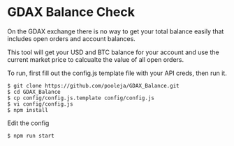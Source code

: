 # GDAX Balance Check

On the GDAX exchange there is no way to get your total balance easily that includes open orders and account balances.

This tool will get your USD and BTC balance for your account and use the current market price to calcualte the value of all open orders.

To run, first fill out the config.js template file with your API creds, then run it.

```
$ git clone https://github.com/pooleja/GDAX_Balance.git
$ cd GDAX_Balance
$ cp config/config.js.template config/config.js
$ vi config/config.js
$ npm install
```

Edit the config

```
$ npm run start
```